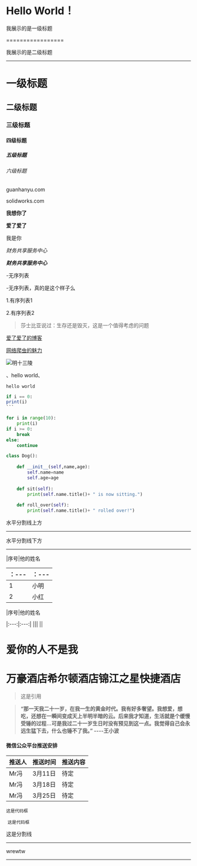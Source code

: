 # Hello World！

我展示的是一级标题

=================

我展示的是二级标题

-----------------------------

# 一级标题

## 二级标题

### 三级标题

#### 四级标题

##### 五级标题

###### 六级标题

guanhanyu.com  

solidworks.com  

**我想你了**

**爱了爱了**

我是你

*财务共享服务中心*

***财务共享服务中心***

-无序列表 

-无序列表，真的是这个样子么 

1.有序列表1 

2.有序列表2 

> 莎士比亚说过：生存还是毁灭，这是一个值得考虑的问题

[爱了爱了的博客](https://github.com)

[网络爬虫的魅力](https://www.zhihu.com)

![明十三陵](C:\Users\Limerence\Desktop\5acdb40f55386.jpg)



、hello world、

```hello world```

```for i in range(10)
if i == 0:
print(i)
​```

```

```python
for i in range(10):
    print(i)
if i >= 0:
    break
else:
    continue
```

```python
class Dog():
    
    def __init__(self,name,age):
        self.name=name
        self.age=age
        
    def sit(self):
        print(self.name.title()+ " is now sitting.")
        
    def roll_over(self):
        print(self.name.title()+ " rolled over!")
```

水平分割线上方

--------

水平分割线下方

-------

|序号|他的姓名

| ：--- | ：--- |
| :---- | ----- |
| 1     | 小明  |
| 2     | 小红  |

|序号|他的姓名

|:---:|:---:|
|||
||

# 爱你的人不是我

# 万豪酒店希尔顿酒店锦江之星快捷酒店

> 这是引用

> **“那一天我二十一岁，在我一生的黄金时代。我有好多奢望。我想爱，想吃，还想在一瞬间变成天上半明半暗的云。后来我才知道，生活就是个缓慢受锤的过程...可是我过二十一岁生日时没有预见到这一点。我觉得自己会永远生猛下去，什么也锤不了我。”   ----王小波**

#### 微信公众平台推送安排

| 推送人 | 推送时间 | 推送内容 |
| :----- | -------- | -------- |
| Mr冯   | 3月11日  | 待定     |
| Mr冯   | 3月18日  | 待定     |
| Mr冯   | 3月25日  | 待定     |

`这是代码框`

​	`这是代码框`

这是分割线

***

wrewtw

-----

